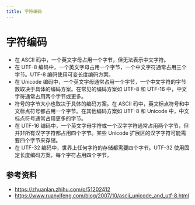```yaml
---
title: 字符编码
---
```


# 字符编码

- 在 ASCII 码中，一个英文字母占用一个字节，但无法表示中文字符。
- 在 UTF-8 编码中，一个英文字母占用一个字节，一个中文字符通常占用三个字节。UTF-8 编码使用可变长度编码方案。
- 在 Unicode 编码中，一个英文字母通常占用一个字节，一个中文字符的字节数取决于具体的编码方案。在常见的编码方案如 UTF-8 和 UTF-16 中，中文字符通常占用两个字节或更多。
- 符号的字节大小也取决于具体的编码方案。在 ASCII 码中，英文标点符号和中文标点符号都占用一个字节。在其他编码方案如 UTF-8 和 Unicode 中，中文标点符号通常占用更多的字节。
- 在 UTF-16 编码中，一个英文字母字符或一个汉字字符通常占用两个字节，但并非所有汉字字符都占用四个字节。某些 Unicode 扩展区的汉字字符可能需要四个字节来存储。
- 在 UTF-32 编码中，世界上任何字符的存储都需要四个字节。UTF-32 使用固定长度编码方案，每个字符占用四个字节。

## 参考资料

- <https://zhuanlan.zhihu.com/p/51202412>
- <https://www.ruanyifeng.com/blog/2007/10/ascii_unicode_and_utf-8.html>
